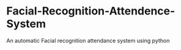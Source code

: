 # Facial-Recognition-Attendence-System
An automatic Facial recognition attendance system using python
